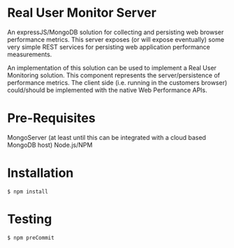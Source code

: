 # Real User Monitor Server
An expressJS/MongoDB solution for collecting and persisting web browser performance metrics. This server exposes (or 
 will expose eventually) some very simple REST services for persisting web application performance measurements.
 
An implementation of this solution can be used to implement a Real User Monitoring solution. This component represents 
the server/persistence of performance metrics. The client side (i.e. running in the customers browser) could/should 
be implemented with the native Web Performance APIs.
   
# Pre-Requisites
MongoServer (at least until this can be integrated with a cloud based MongoDB host)
Node.js/NPM

# Installation
```
$ npm install
```

# Testing
```
$ npm preCommit
```

